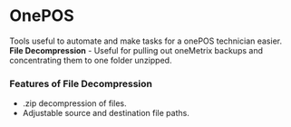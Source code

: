# OnePOS
Tools useful to automate and make tasks for a onePOS technician easier.
<br>**File Decompression** - Useful for pulling out oneMetrix backups and concentrating them to one folder unzipped.
### Features of File Decompression
- .zip decompression of files.
- Adjustable source and destination file paths.

